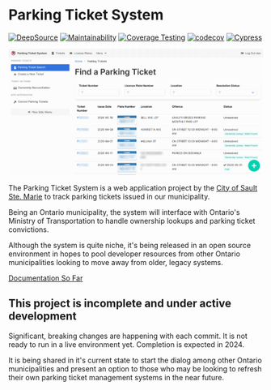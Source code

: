 # Parking Ticket System

[![DeepSource](https://app.deepsource.com/gh/cityssm/parking-ticket-system.svg/?label=active+issues&show_trend=true&token=VQR88xmXqu_fc-OHBT0gX9Ge)](https://app.deepsource.com/gh/cityssm/parking-ticket-system/)
[![Maintainability](https://img.shields.io/codeclimate/maintainability/cityssm/parking-ticket-system)](https://codeclimate.com/github/cityssm/parking-ticket-system/maintainability)
[![Coverage Testing](https://github.com/cityssm/parking-ticket-system/actions/workflows/coverage.yml/badge.svg)](https://github.com/cityssm/parking-ticket-system/actions/workflows/coverage.yml)
[![codecov](https://codecov.io/gh/cityssm/parking-ticket-system/graph/badge.svg?token=V3OSWQEAFW)](https://codecov.io/gh/cityssm/parking-ticket-system)
[![Cypress](https://img.shields.io/endpoint?url=https://dashboard.cypress.io/badge/simple/8da27w/master&style=flat&logo=cypress)](https://dashboard.cypress.io/projects/8da27w/runs)

![Parking Ticket Search](docs/images/ticket-search.png)

The Parking Ticket System is a web application project by the
[City of Sault Ste. Marie](https://saultstemarie.ca/)
to track parking tickets issued in our municipality.

Being an Ontario municipality, the system will interface with
Ontario's Ministry of Transportation to handle ownership lookups
and parking ticket convictions.

Although the system is quite niche, it's being released in an open source environment
in hopes to pool developer resources from other Ontario municipalities
looking to move away from older, legacy systems.

[Documentation So Far](https://cityssm.github.io/parking-ticket-system/docs)

## This project is incomplete and under active development

Significant, breaking changes are happening with each commit.
It is not ready to run in a live environment yet.
Completion is expected in 2024.

It is being shared in it's current state to start the dialog among
other Ontario municipalities and present an option to those who may be looking
to refresh their own parking ticket management systems in the near future.
